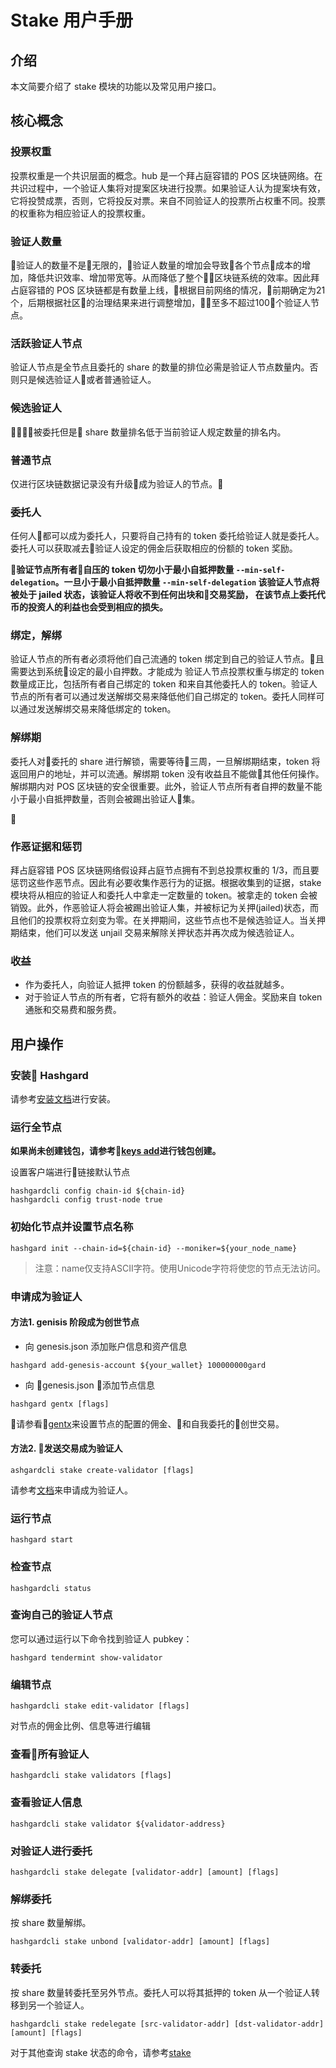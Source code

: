 # Stake 用户手册

## 介绍

本文简要介绍了 stake 模块的功能以及常见用户接口。

## 核心概念

### 投票权重
投票权重是一个共识层面的概念。hub 是一个拜占庭容错的 POS 区块链网络。在共识过程中，一个验证人集将对提案区块进行投票。如果验证人认为提案块有效，它将投赞成票，否则，它将投反对票。来自不同验证人的投票所占权重不同。投票的权重称为相应验证人的投票权重。

### 验证人数量
验证人的数量不是无限的，验证人数量的增加会导致各个节点成本的增加，降低共识效率、增加带宽等。从而降低了整个区块链系统的效率。因此拜占庭容错的 POS 区块链都是有数量上线，根据目前网络的情况，前期确定为21个，后期根据社区的治理结果来进行调整增加，至多不超过100个验证人节点。

### 活跃验证人节点
验证人节点是全节点且委托的 share 的数量的排位必需是验证人节点数量内。否则只是候选验证人或者普通验证人。

### 候选验证人
被委托但是 share 数量排名低于当前验证人规定数量的排名内。

### 普通节点
仅进行区块链数据记录没有升级成为验证人的节点。

### 委托人
任何人都可以成为委托人，只要将自己持有的 token 委托给验证人就是委托人。委托人可以获取减去验证人设定的佣金后获取相应的份额的 token 奖励。

**验证节点所有者自压的 token 切勿小于最小自抵押数量 `--min-self-delegation`。一旦小于最小自抵押数量 `--min-self-delegation` 该验证人节点将被处于 jailed 状态，该验证人将收不到任何出块和交易奖励， 在该节点上委托代币的投资人的利益也会受到相应的损失。**

### 绑定，解绑
验证人节点的所有者必须将他们自己流通的 token 绑定到自己的验证人节点。且需要达到系统设定的最小自押数。才能成为
验证人节点投票权重与绑定的 token 数量成正比，包括所有者自己绑定的 token 和来自其他委托人的 token。验证人节点的所有者可以通过发送解绑交易来降低他们自己绑定的 token。委托人同样可以通过发送解绑交易来降低绑定的 token。

### 解绑期
委托人对委托的 share 进行解锁，需要等待三周，一旦解绑期结束，token 将返回用户的地址，并可以流通。解绑期 token 没有收益且不能做其他任何操作。解绑期内对 POS 区块链的安全很重要。此外，验证人节点所有者自押的数量不能小于最小自抵押数量，否则会被踢出验证人集。



###  作恶证据和惩罚

拜占庭容错 POS 区块链网络假设拜占庭节点拥有不到总投票权重的 1/3，而且要惩罚这些作恶节点。因此有必要收集作恶行为的证据。根据收集到的证据，stake 模块将从相应的验证人和委托人中拿走一定数量的 token。被拿走的 token 会被销毁。此外，作恶验证人将会被踢出验证人集，并被标记为关押(jailed)状态，而且他们的投票权将立刻变为零。在关押期间，这些节点也不是候选验证人。当关押期结束，他们可以发送 unjail 交易来解除关押状态并再次成为候选验证人。

###  收益
- 作为委托人，向验证人抵押 token 的份额越多，获得的收益就越多。
- 对于验证人节点的所有者，它将有额外的收益：验证人佣金。奖励来自 token 通胀和交易费和服务费。

## 用户操作
### 安装 Hashgard
请参考[安装文档](../learn/installation.md)进行安装。

###  运行全节点
**如果尚未创建钱包，请参考[keys add](../cli/hashgardcli/keys/add.md)进行钱包创建。**

设置客户端进行链接默认节点

```shell
hashgardcli config chain-id ${chain-id}
hashgardcli config trust-node true
```
### 初始化节点并设置节点名称
```shell
hashgard init --chain-id=${chain-id} --moniker=${your_node_name}
```
> 注意：name仅支持ASCII字符。使用Unicode字符将使您的节点无法访问。

###  申请成为验证人
#### 方法1. genisis 阶段成为创世节点

- 向 genesis.json 添加账户信息和资产信息

```shell
hashgard add-genesis-account ${your_wallet} 100000000gard
```
-  向 genesis.json 添加节点信息

```shell
hashgard gentx [flags]
```
请参看[gentx](../cli/hashgad/gentx.md)来设置节点的配置的佣金、和自我委托的创世交易。


#### 方法2. 发送交易成为验证人

```shell
ashgardcli stake create-validator [flags]
```
请参考[文档](../cli/hashgardcli/stake/create-validator.md)来申请成为验证人。

### 运行节点

```shell
hashgard start
```

### 检查节点

```shell
hashgardcli status
```


###  查询自己的验证人节点
您可以通过运行以下命令找到验证人 pubkey：
```shell
hashgard tendermint show-validator
```

### 编辑节点

```shell
hashgardcli stake edit-validator [flags]
```
对节点的佣金比例、信息等进行编辑

### 查看所有验证人

```shell
hashgardcli stake validators [flags]
```

### 查看验证人信息

```shell
hashgardcli stake validator ${validator-address}
```


### 对验证人进行委托

```shell
hashgardcli stake delegate [validator-addr] [amount] [flags]
```


### 解绑委托
按 share 数量解绑。
```shell
hashgardcli stake unbond [validator-addr] [amount] [flags]
```



### 转委托
按 share 数量转委托至另外节点。委托人可以将其抵押的 token 从一个验证人转移到另一个验证人。

```shell
hashgardcli stake redelegate [src-validator-addr] [dst-validator-addr] [amount] [flags]
```

对于其他查询 stake 状态的命令，请参考[stake](../cli/hashgardcli/stake/README.md)
